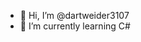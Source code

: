 - 👋 Hi, I’m @dartweider3107
- 🌱 I’m currently learning C#

<!---
dartweider3107/dartweider3107 is a ✨ special ✨ repository because its `README.md` (this file) appears on your GitHub profile.
You can click the Preview link to take a look at your changes.
--->
